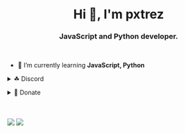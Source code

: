 <h1 align="center">Hi 👋, I'm pxtrez</h1>
<h3 align="center">JavaScript and Python developer.</h3><br>

- 🌱 I’m currently learning **JavaScript, Python**

<p align="left">
<details>
  <summary>☘ Discord </summary><br>
<a href="https://dsc.gg/elekcje" target="blank"><img align="center" src="https://cdn.jsdelivr.net/npm/simple-icons@3.0.1/icons/discord.svg" alt="pxtrez" height="30" width="40"></a>
</details>
</p>
  
  <p align="left">
<details>
  <summary>💸 Donate </summary><br>
<a href="https://www.buymeacoffee.com/pxtrez"> <img align="left" src="https://cdn.buymeacoffee.com/buttons/v2/default-yellow.png" height="50" width="210" alt="pxtrez" /></a>
</details>
</p>
<br><br>
<img align="center" src="https://github-readme-stats.vercel.app/api?username=pxtrez&&show_icons=true&title_color=ffffff&icon_color=03A87C&text_color=ffffff&bg_color=000000">
<img align="center" src="https://github-readme-stats.vercel.app/api/top-langs/?username=pxtrez&theme=dark">
